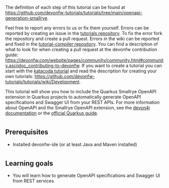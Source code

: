 


The definition of each step of this tutorial can be found at https://github.com/devonfw-tutorials/tutorials/tree/main/openapi-generation-smallrye. 

Feel free to report any errors to us or fix them yourself. Errors can be reported by creating an issue in the [tutorials repository](https://github.com/devonfw-tutorials/tutorials/issues). To fix the error fork the repository and create a pull request. Errors in the wiki can be reported and fixed in the [tutorial-compiler repository](https://github.com/devonfw-tutorials/tutorial-compiler).
You can find a description of what to look for when creating a pull request at the devonfw contribution guide: https://devonfw.com/website/pages/community/community.html#community.asciidoc_contributing-to-devonfw. If you want to create a tutorial you can start with the [katacoda tutorial](https://katacoda.com/devonfw/scenarios/create-your-own-tutorial) and read the description for creating your own tutorials: https://github.com/devonfw-tutorials/tutorials/wiki/Development.

This tutorial will show you how to include the Quarkus Smallrye OpenAPI extension in Quarkus projects to automatically generate OpenAPI specifications and Swagger UI from your REST APIs.
For more information about OpenAPI and the Smallrye OpenAPI extension, see the [devon4j documentation](https://github.com/devonfw/devon4j/blob/master/documentation/guide-openapi.asciidoc) or the [official Quarkus guide](https://quarkus.io/guides/openapi-swaggerui).


#
## Prerequisites

* Installed devonfw-ide (or at least Java and Maven installed)


#
## Learning goals

* You will learn how to generate OpenAPI specifications and Swagger UI from REST services

